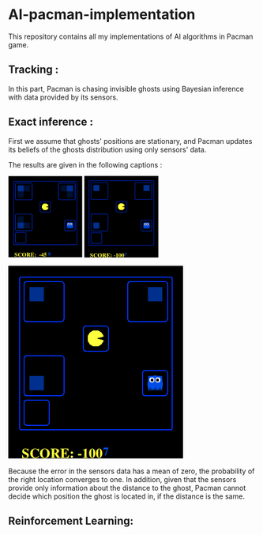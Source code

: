 # AI-pacman-implementation
This repository contains all my implementations of AI algorithms in Pacman game. 

## Tracking :
In this part, Pacman is chasing invisible ghosts using Bayesian inference with data provided by its sensors. 
## Exact inference :
First we assume that ghosts' positions are stationary, and Pacman updates its beliefs of the ghosts distribution using only sensors' data.

The results are given in the following captions : 


<p> 
  <div id="banner">
  	 <div class="inline-block">
      <img src="/img/tracking/1.png" width = "150" title="First iterations : The lighter the color, the higher the probability">
      <img src="/img/tracking/2.png" width = "150" title="After few iterations : The lighter the color, the higher the probability">
     </div>
  </div>
</p>

![Later iterations](/img/tracking/2.png?raw=true "After few iterations : The lighter the color, the higher the probability")

Because the error in the sensors data has a mean of zero, the probability of the right location converges to one.
In addition, given that the sensors provide only information about the distance to the ghost, Pacman cannot decide which position the ghost is located in, if the distance is the same.




## Reinforcement Learning: 

